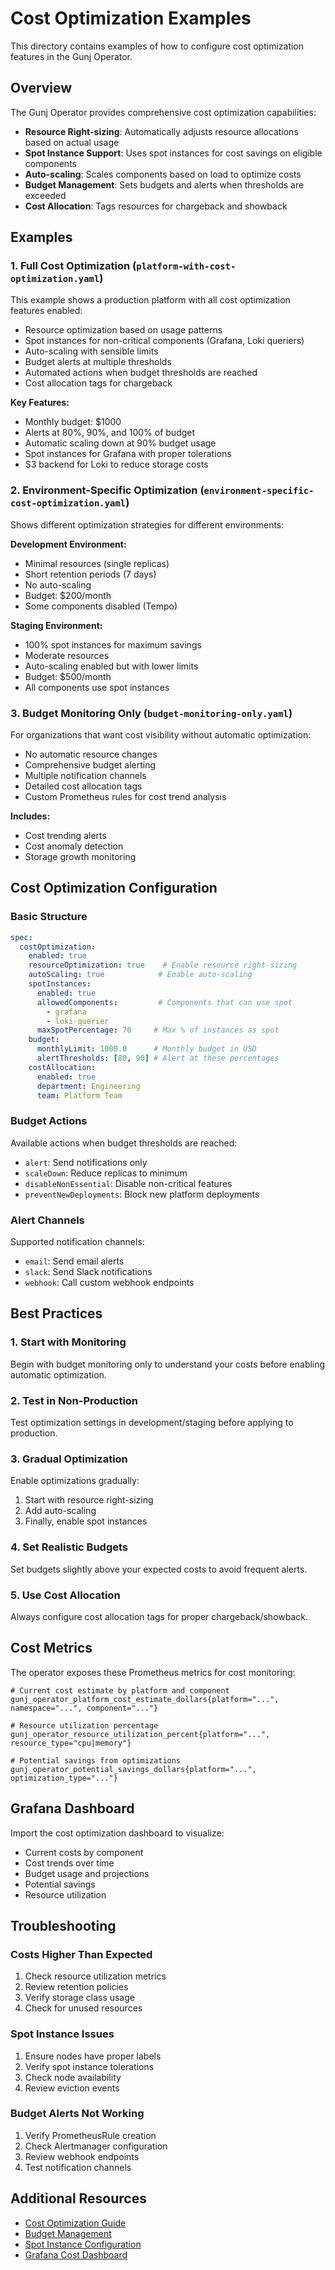 # Cost Optimization Examples

This directory contains examples of how to configure cost optimization features in the Gunj Operator.

## Overview

The Gunj Operator provides comprehensive cost optimization capabilities:
- **Resource Right-sizing**: Automatically adjusts resource allocations based on actual usage
- **Spot Instance Support**: Uses spot instances for cost savings on eligible components
- **Auto-scaling**: Scales components based on load to optimize costs
- **Budget Management**: Sets budgets and alerts when thresholds are exceeded
- **Cost Allocation**: Tags resources for chargeback and showback

## Examples

### 1. Full Cost Optimization (`platform-with-cost-optimization.yaml`)

This example shows a production platform with all cost optimization features enabled:
- Resource optimization based on usage patterns
- Spot instances for non-critical components (Grafana, Loki queriers)
- Auto-scaling with sensible limits
- Budget alerts at multiple thresholds
- Automated actions when budget thresholds are reached
- Cost allocation tags for chargeback

**Key Features:**
- Monthly budget: $1000
- Alerts at 80%, 90%, and 100% of budget
- Automatic scaling down at 90% budget usage
- Spot instances for Grafana with proper tolerations
- S3 backend for Loki to reduce storage costs

### 2. Environment-Specific Optimization (`environment-specific-cost-optimization.yaml`)

Shows different optimization strategies for different environments:

**Development Environment:**
- Minimal resources (single replicas)
- Short retention periods (7 days)
- No auto-scaling
- Budget: $200/month
- Some components disabled (Tempo)

**Staging Environment:**
- 100% spot instances for maximum savings
- Moderate resources
- Auto-scaling enabled but with lower limits
- Budget: $500/month
- All components use spot instances

### 3. Budget Monitoring Only (`budget-monitoring-only.yaml`)

For organizations that want cost visibility without automatic optimization:
- No automatic resource changes
- Comprehensive budget alerting
- Multiple notification channels
- Detailed cost allocation tags
- Custom Prometheus rules for cost trend analysis

**Includes:**
- Cost trending alerts
- Cost anomaly detection
- Storage growth monitoring

## Cost Optimization Configuration

### Basic Structure

```yaml
spec:
  costOptimization:
    enabled: true
    resourceOptimization: true    # Enable resource right-sizing
    autoScaling: true            # Enable auto-scaling
    spotInstances:
      enabled: true
      allowedComponents:         # Components that can use spot
        - grafana
        - loki-querier
      maxSpotPercentage: 70     # Max % of instances as spot
    budget:
      monthlyLimit: 1000.0      # Monthly budget in USD
      alertThresholds: [80, 90] # Alert at these percentages
    costAllocation:
      enabled: true
      department: Engineering
      team: Platform Team
```

### Budget Actions

Available actions when budget thresholds are reached:
- `alert`: Send notifications only
- `scaleDown`: Reduce replicas to minimum
- `disableNonEssential`: Disable non-critical features
- `preventNewDeployments`: Block new platform deployments

### Alert Channels

Supported notification channels:
- `email`: Send email alerts
- `slack`: Send Slack notifications
- `webhook`: Call custom webhook endpoints

## Best Practices

### 1. Start with Monitoring
Begin with budget monitoring only to understand your costs before enabling automatic optimization.

### 2. Test in Non-Production
Test optimization settings in development/staging before applying to production.

### 3. Gradual Optimization
Enable optimizations gradually:
1. Start with resource right-sizing
2. Add auto-scaling
3. Finally, enable spot instances

### 4. Set Realistic Budgets
Set budgets slightly above your expected costs to avoid frequent alerts.

### 5. Use Cost Allocation
Always configure cost allocation tags for proper chargeback/showback.

## Cost Metrics

The operator exposes these Prometheus metrics for cost monitoring:

```prometheus
# Current cost estimate by platform and component
gunj_operator_platform_cost_estimate_dollars{platform="...", namespace="...", component="..."}

# Resource utilization percentage
gunj_operator_resource_utilization_percent{platform="...", resource_type="cpu|memory"}

# Potential savings from optimizations
gunj_operator_potential_savings_dollars{platform="...", optimization_type="..."}
```

## Grafana Dashboard

Import the cost optimization dashboard to visualize:
- Current costs by component
- Cost trends over time
- Budget usage and projections
- Potential savings
- Resource utilization

## Troubleshooting

### Costs Higher Than Expected
1. Check resource utilization metrics
2. Review retention policies
3. Verify storage class usage
4. Check for unused resources

### Spot Instance Issues
1. Ensure nodes have proper labels
2. Verify spot instance tolerations
3. Check node availability
4. Review eviction events

### Budget Alerts Not Working
1. Verify PrometheusRule creation
2. Check Alertmanager configuration
3. Review webhook endpoints
4. Test notification channels

## Additional Resources

- [Cost Optimization Guide](../../docs/user-guide/cost-optimization.md)
- [Budget Management](../../docs/user-guide/budget-management.md)
- [Spot Instance Configuration](../../docs/user-guide/spot-instances.md)
- [Grafana Cost Dashboard](../dashboards/cost-optimization-dashboard.json)
